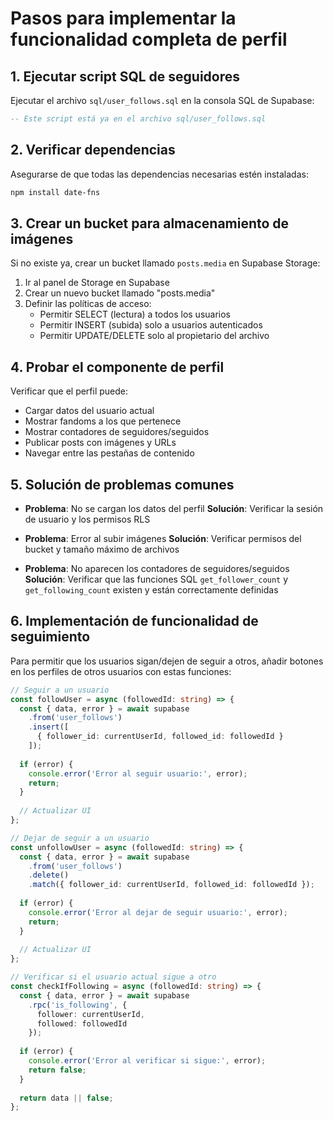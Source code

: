 # Pasos para implementar la funcionalidad completa de perfil

## 1. Ejecutar script SQL de seguidores

Ejecutar el archivo `sql/user_follows.sql` en la consola SQL de Supabase:

```sql
-- Este script está ya en el archivo sql/user_follows.sql
```

## 2. Verificar dependencias

Asegurarse de que todas las dependencias necesarias estén instaladas:

```bash
npm install date-fns
```

## 3. Crear un bucket para almacenamiento de imágenes

Si no existe ya, crear un bucket llamado `posts.media` en Supabase Storage:

1. Ir al panel de Storage en Supabase
2. Crear un nuevo bucket llamado "posts.media"
3. Definir las políticas de acceso:
   - Permitir SELECT (lectura) a todos los usuarios
   - Permitir INSERT (subida) solo a usuarios autenticados
   - Permitir UPDATE/DELETE solo al propietario del archivo

## 4. Probar el componente de perfil

Verificar que el perfil puede:
- Cargar datos del usuario actual
- Mostrar fandoms a los que pertenece
- Mostrar contadores de seguidores/seguidos
- Publicar posts con imágenes y URLs
- Navegar entre las pestañas de contenido

## 5. Solución de problemas comunes

- **Problema**: No se cargan los datos del perfil
  **Solución**: Verificar la sesión de usuario y los permisos RLS

- **Problema**: Error al subir imágenes
  **Solución**: Verificar permisos del bucket y tamaño máximo de archivos

- **Problema**: No aparecen los contadores de seguidores/seguidos
  **Solución**: Verificar que las funciones SQL `get_follower_count` y `get_following_count` existen y están correctamente definidas

## 6. Implementación de funcionalidad de seguimiento

Para permitir que los usuarios sigan/dejen de seguir a otros, añadir botones en los perfiles de otros usuarios con estas funciones:

```typescript
// Seguir a un usuario
const followUser = async (followedId: string) => {
  const { data, error } = await supabase
    .from('user_follows')
    .insert([
      { follower_id: currentUserId, followed_id: followedId }
    ]);
  
  if (error) {
    console.error('Error al seguir usuario:', error);
    return;
  }
  
  // Actualizar UI
};

// Dejar de seguir a un usuario
const unfollowUser = async (followedId: string) => {
  const { data, error } = await supabase
    .from('user_follows')
    .delete()
    .match({ follower_id: currentUserId, followed_id: followedId });
  
  if (error) {
    console.error('Error al dejar de seguir usuario:', error);
    return;
  }
  
  // Actualizar UI
};

// Verificar si el usuario actual sigue a otro
const checkIfFollowing = async (followedId: string) => {
  const { data, error } = await supabase
    .rpc('is_following', { 
      follower: currentUserId, 
      followed: followedId 
    });
  
  if (error) {
    console.error('Error al verificar si sigue:', error);
    return false;
  }
  
  return data || false;
};
``` 